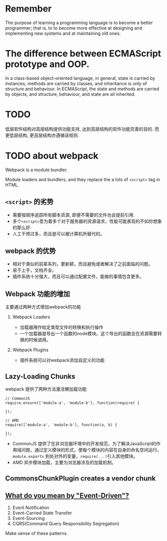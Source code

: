 # Remember
The purpose of learning a programming language is to become a better programmer; that is, to to become more effective at designing and implementing new systems and at maintaining old ones.

# The difference between ECMAScript prototype and OOP.
In a class-based object-oriented language, in general, state is carried by instances, methods are carried by classes, and inheritance is only of structure and behaviour.
In ECMAScript, the state and methods are carried by objects, and structure, behaviour, and state are all inherited.

# TODO
低层软件结构对高层结构提供功能支持, 达到高层结构的软件功能完善的目的. 而更低层结构, 更高层结构亦遵循该规则.

# TODO about webpack
Webpack is a module bundler.

Module loaders and bundlers, and they replace the a lots of `<script>` tag in HTML.

## `<script>` 的劣势

* 需要按顺序追踪所有脚本资源, 即便不需要的文件也会提前引用. 
* 多个`<script>`意为着多个对于服务器的资源请求，性能可能表现的不如你想象的那么好.
* 人工干预过多，而且是可以被计算机所替代的。

## webpack 的优势

* 相对于类似的前辈系列，更新颖，而且避免或者解决了之前面临的问题。
* 易于上手，文档齐全。
* 插件系统十分强大，而且可以通过配置文件，能做的事情包含更多。

## Webpack 功能的增加
主要通过两种方式增加webpack的功能

1. Webpack Loaders
    - 加载器用作给定类型文件的转换和执行操作
    - 一个加载器是导出一个函数的node模块。这个导出的函数会在资源需要转换的时候调用。

2. Webpack Plugins
    - 插件系统可以对webpack添加自定义的功能

## Lazy-Loading Chunks
webpack 提供了两种方法激活懒加载功能

```
// CommonJS
require.ensure(['module-a', 'module-b'], function(require) {

});

// AMD
require(['module-a', 'module-b'], function(a, b) {

});
```

* CommonJS 提供了在非浏览器环境中的开发规范，为了解决JavaScript的作用域问题，通过定义模块的形式，使每个模块的内容在自身的命名空间运行。`module.exports` 到处对外的变量，`require(...)`引入其他模块。
* AMD 异步模块加载，主要为浏览器涉及的加载机制。

## CommonsChunkPlugin creates a vendor chunk

## [What do you mean by "Event-Driven"?](https://martinfowler.com/articles/201701-event-driven.html)
1. Event Notification
2. Event-Carried State Transfer
3. Event-Sourcing
4. CQRS(Command Query Responsibility Segregation)

Make sense of these patterns. 

